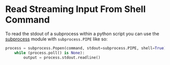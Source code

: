 # Read Streaming Input From Shell Command

To read the stdout of a subprocess within a python script you can use the [subprocess](https://docs.python.org/2/library/subprocess.html) module with `subprocess.PIPE` like so:

```python
process = subprocess.Popen(command, stdout=subprocess.PIPE, shell=True)
    while (process.poll() is None):
        output = process.stdout.readline()
```
